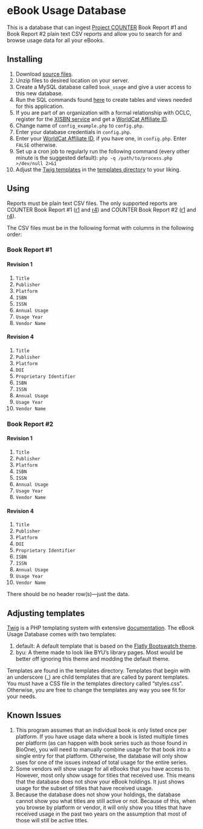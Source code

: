 # eBook Usage Database #

This is a database that can ingest [Project COUNTER][] Book Report #1 and Book Report #2 plain text CSV reports and allow you to search for and browse usage data for all your eBooks.

## Installing ##

1. Download [source files][].
2. Unzip files to desired location on your server.
3. Create a MySQL database called `book_usage` and give a user access to this new database.
4. Run the SQL commands found [here](documentation/schema.sql) to create tables and views needed for this application.
5. If you are part of an organization with a formal relationship with OCLC, register for the [XISBN service][] and get a [WorldCat Affiliate ID].
5. Change name of `config_example.php` to `config.php`.
6. Enter your database credentials in `config.php`.
7. Enter your [WorldCat Affiliate ID][], if you have one, in `config.php`. Enter `FALSE` otherwise.
7. Set up a cron job to regularly run the following command (every other minute is the suggested default):
        ```php -q /path/to/process.php >/dev/null 2>&1```
8. Adjust the [Twig templates][] in the [templates directory](templates) to your liking.

## Using ##

Reports must be plain text CSV files. The only supported reports are COUNTER Book Report #1 ([r1] and [r4]) and COUNTER Book Report #2 ([r1] and [r4]).

The CSV files must be in the following format with columns in the following order:

### Book Report #1 ###

#### Revision 1 ####

1. `Title`
2. `Publisher`
3. `Platform`
4. `ISBN`
5. `ISSN`
6. `Annual Usage`
7. `Usage Year`
8. `Vendor Name`

#### Revision 4 ####

1. `Title`
2. `Publisher`
3. `Platform`
4. `DOI`
5. `Proprietary Identifier`
6. `ISBN`
7. `ISSN`
8. `Annual Usage`
9. `Usage Year`
10. `Vendor Name`

### Book Report #2 ###

#### Revision 1 ####

1. `Title`
2. `Publisher`
3. `Platform`
4. `ISBN`
5. `ISSN`
6. `Annual Usage`
7. `Usage Year`
8. `Vendor Name`

#### Revision 4 ####

1. `Title`
2. `Publisher`
3. `Platform`
4. `DOI`
5. `Proprietary Identifier`
6. `ISBN`
7. `ISSN`
8. `Annual Usage`
9. `Usage Year`
10. `Vendor Name`

There should be no header row(s)—just the data.

## Adjusting templates ##

[Twig](https://github.com/fabpot/Twig) is a PHP templating system with extensive [documentation](http://twig.sensiolabs.org/documentation). The eBook Usage Database comes with two templates:
1. default: A default template that is based on the [Flatly Bootswatch theme](http://bootswatch.com/flatly/).
2. byu: A theme made to look like BYU’s library pages. Most would be better off ignoring this theme and modding the default theme.

Templates are found in the templates directory. Templates that begin with an underscore (_) are child templates that are called by parent templates. You must have a CSS file in the templates directory called “styles.css”. Otherwise, you are free to change the templates any way you see fit for your needs.

## Known Issues ##

1. This program assumes that an individual book is only listed once per platform. If you have usage data where a book is listed multiple times per platform (as can happen with book series such as those found in BioOne), you will need to manually combine usage for that book into a single entry for that platform. Otherwise, the database will only show uses for one of the issues instead of total usage for the entire series.
2. Some vendors will show usage for all eBooks that you have access to. However, most only show usage for titles that received use. This means that the database does not show your eBook holdings. It just shows usage for the subset of titles that have received usage.
3. Because the database does not show your holdings, the database cannot show you what titles are still active or not. Because of this, when you browse by platform or vendor, it will only show you titles that have received usage in the past two years on the assumption that most of those will still be active titles.

[Project COUNTER]: http://www.projectcounter.org/
[source files]: https://github.com/jaredhowland/Ebook-Usage-Database/archive/master.zip
[Twig templates]: http://twig.sensiolabs.org/
[r1]: http://www.projectcounter.org/cop_books_ref.html
[r4]: http://www.projectcounter.org/code_practice.html
[XISBN service]: http://xisbn.worldcat.org/xisbnadmin/doc/api.htm
[WorldCat Affiliate ID]: http://www.worldcat.org/wcpa/do/AffiliateUserServices?method=initSelfRegister